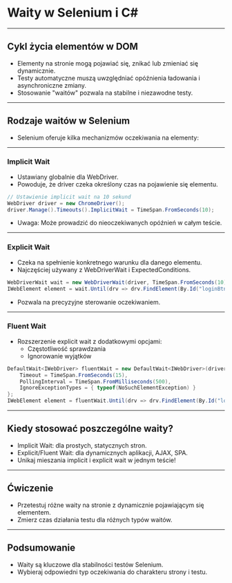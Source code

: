 # Waity w Selenium i C#
---
## Cykl życia elementów w DOM
- Elementy na stronie mogą pojawiać się, znikać lub zmieniać się dynamicznie.
- Testy automatyczne muszą uwzględniać opóźnienia ładowania i asynchroniczne zmiany.
- Stosowanie "waitów" pozwala na stabilne i niezawodne testy.
---
## Rodzaje waitów w Selenium
- Selenium oferuje kilka mechanizmów oczekiwania na elementy:
---
### Implicit Wait
- Ustawiany globalnie dla WebDriver.
- Powoduje, że driver czeka określony czas na pojawienie się elementu.

```csharp
// Ustawienie implicit wait na 10 sekund
WebDriver driver = new ChromeDriver();
driver.Manage().Timeouts().ImplicitWait = TimeSpan.FromSeconds(10);
```
- Uwaga: Może prowadzić do nieoczekiwanych opóźnień w całym teście.
---
### Explicit Wait
- Czeka na spełnienie konkretnego warunku dla danego elementu.
- Najczęściej używany z WebDriverWait i ExpectedConditions.

```csharp
WebDriverWait wait = new WebDriverWait(driver, TimeSpan.FromSeconds(10));
IWebElement element = wait.Until(drv => drv.FindElement(By.Id("loginBtn")));
```
- Pozwala na precyzyjne sterowanie oczekiwaniem.
---
### Fluent Wait
- Rozszerzenie explicit wait z dodatkowymi opcjami:
  - Częstotliwość sprawdzania
  - Ignorowanie wyjątków

```csharp
DefaultWait<IWebDriver> fluentWait = new DefaultWait<IWebDriver>(driver) {
    Timeout = TimeSpan.FromSeconds(15),
    PollingInterval = TimeSpan.FromMilliseconds(500),
    IgnoreExceptionTypes = { typeof(NoSuchElementException) }
};
IWebElement element = fluentWait.Until(drv => drv.FindElement(By.Id("loginBtn")));
```
---
## Kiedy stosować poszczególne waity?
- Implicit Wait: dla prostych, statycznych stron.
- Explicit/Fluent Wait: dla dynamicznych aplikacji, AJAX, SPA.
- Unikaj mieszania implicit i explicit wait w jednym teście!
---
## Ćwiczenie
- Przetestuj różne waity na stronie z dynamicznie pojawiającym się elementem.
- Zmierz czas działania testu dla różnych typów waitów.
---
## Podsumowanie
- Waity są kluczowe dla stabilności testów Selenium.
- Wybieraj odpowiedni typ oczekiwania do charakteru strony i testu.